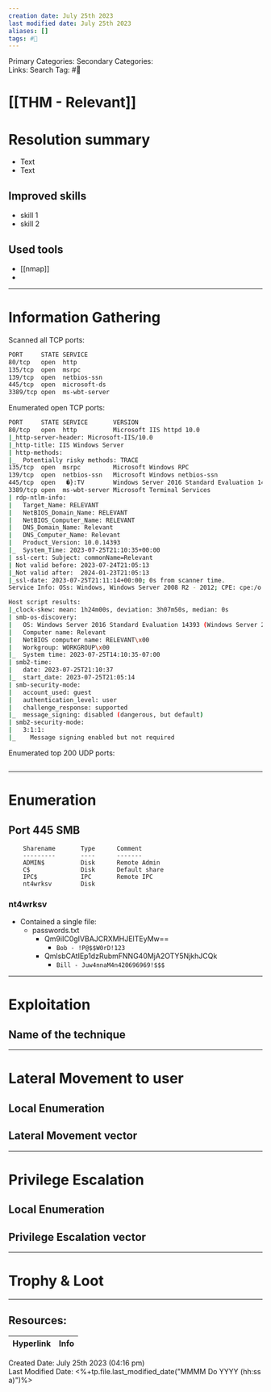 ```yaml
---
creation date: July 25th 2023
last modified date: July 25th 2023
aliases: []
tags: #🎌
---
```


Primary Categories: 
Secondary Categories:  
Links: 
Search Tag: #🎌  

# [[THM - Relevant]]  


# Resolution summary
- Text
- Text

## Improved skills
- skill 1
- skill 2

## Used tools
- [[nmap]]
- 

---

# Information Gathering
Scanned all TCP ports:
```bash
PORT     STATE SERVICE
80/tcp   open  http
135/tcp  open  msrpc
139/tcp  open  netbios-ssn
445/tcp  open  microsoft-ds
3389/tcp open  ms-wbt-server
```

Enumerated open TCP ports:
```bash
PORT     STATE SERVICE       VERSION
80/tcp   open  http          Microsoft IIS httpd 10.0
|_http-server-header: Microsoft-IIS/10.0
|_http-title: IIS Windows Server
| http-methods: 
|_  Potentially risky methods: TRACE
135/tcp  open  msrpc         Microsoft Windows RPC
139/tcp  open  netbios-ssn   Microsoft Windows netbios-ssn
445/tcp  open   �}:TV        Windows Server 2016 Standard Evaluation 14393 microsoft-ds
3389/tcp open  ms-wbt-server Microsoft Terminal Services
| rdp-ntlm-info: 
|   Target_Name: RELEVANT
|   NetBIOS_Domain_Name: RELEVANT
|   NetBIOS_Computer_Name: RELEVANT
|   DNS_Domain_Name: Relevant
|   DNS_Computer_Name: Relevant
|   Product_Version: 10.0.14393
|_  System_Time: 2023-07-25T21:10:35+00:00
| ssl-cert: Subject: commonName=Relevant
| Not valid before: 2023-07-24T21:05:13
|_Not valid after:  2024-01-23T21:05:13
|_ssl-date: 2023-07-25T21:11:14+00:00; 0s from scanner time.
Service Info: OSs: Windows, Windows Server 2008 R2 - 2012; CPE: cpe:/o:microsoft:windows

Host script results:
|_clock-skew: mean: 1h24m00s, deviation: 3h07m50s, median: 0s
| smb-os-discovery: 
|   OS: Windows Server 2016 Standard Evaluation 14393 (Windows Server 2016 Standard Evaluation 6.3)
|   Computer name: Relevant
|   NetBIOS computer name: RELEVANT\x00
|   Workgroup: WORKGROUP\x00
|_  System time: 2023-07-25T14:10:35-07:00
| smb2-time: 
|   date: 2023-07-25T21:10:37
|_  start_date: 2023-07-25T21:05:14
| smb-security-mode: 
|   account_used: guest
|   authentication_level: user
|   challenge_response: supported
|_  message_signing: disabled (dangerous, but default)
| smb2-security-mode: 
|   3:1:1: 
|_    Message signing enabled but not required
```

Enumerated top 200 UDP ports:
```bash

```

---

# Enumeration
## Port 445 SMB
```
	Sharename       Type      Comment
	---------       ----      -------
	ADMIN$          Disk      Remote Admin
	C$              Disk      Default share
	IPC$            IPC       Remote IPC
	nt4wrksv        Disk      
```

### nt4wrksv
- Contained a single file:
	- passwords.txt
		- Qm9iIC0gIVBAJCRXMHJEITEyMw==
			- `Bob - !P@$$W0rD!123`
		- QmlsbCAtIEp1dzRubmFNNG40MjA2OTY5NjkhJCQk
			- `Bill - Juw4nnaM4n420696969!$$$`

---

# Exploitation
## Name of the technique


---

# Lateral Movement to user
## Local Enumeration


## Lateral Movement vector


---

# Privilege Escalation
## Local Enumeration


## Privilege Escalation vector


---

# Trophy & Loot

___

## Resources:

| Hyperlink | Info |
| --------- | ---- |


Created Date: July 25th 2023 (04:16 pm)  
Last Modified Date: <%+tp.file.last_modified_date("MMMM Do YYYY (hh:ss a)")%>
